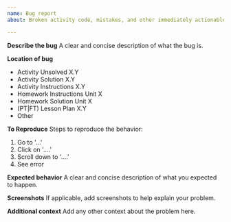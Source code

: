 ```yaml
---
name: Bug report
about: Broken activity code, mistakes, and other immediately actionable problem

---
```


**Describe the bug**
A clear and concise description of what the bug is.

**Location of bug**
- Activity Unsolved X.Y
- Activity Solution X.Y
- Activity Instructions X.Y
- Homework Instructions Unit X
- Homework Solution Unit X
- (PT|FT) Lesson Plan X.Y
- Other

**To Reproduce**
Steps to reproduce the behavior:
1. Go to '...'
2. Click on '....'
3. Scroll down to '....'
4. See error

**Expected behavior**
A clear and concise description of what you expected to happen.

**Screenshots**
If applicable, add screenshots to help explain your problem.

**Additional context**
Add any other context about the problem here.
